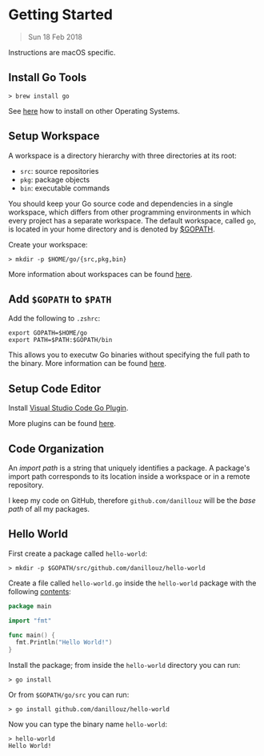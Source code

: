 # Getting Started

> Sun 18 Feb 2018

Instructions are macOS specific.

## Install Go Tools

```
> brew install go
```

See [here](https://golang.org/doc/install) how to install on other Operating Systems.

## Setup Workspace

A workspace is a directory hierarchy with three directories at its root:

* `src`: source repositories
* `pkg`: package objects
* `bin`: executable commands

You should keep your Go source code and dependencies in a single workspace, which differs
from other programming environments in which every project has a separate workspace. The default
workspace, called `go`, is located in your home directory and is denoted by [$GOPATH](https://golang.org/doc/code.html#GOPATH).

Create your workspace:

```
> mkdir -p $HOME/go/{src,pkg,bin}
```

More information about workspaces can be found [here](https://golang.org/doc/code.html#Workspaces).

## Add `$GOPATH` to `$PATH`

Add the following to `.zshrc`:

```
export GOPATH=$HOME/go
export PATH=$PATH:$GOPATH/bin
```

This allows you to executw Go binaries without specifying the full path to the binary. More information
can be found [here](https://github.com/golang/go/wiki/SettingGOPATH).

## Setup Code Editor

Install [Visual Studio Code Go Plugin](https://marketplace.visualstudio.com/items?itemName=lukehoban.Go).

More plugins can be found [here](https://golang.org/doc/editors.html).

## Code Organization

An _import path_ is a string that uniquely identifies a package. A package's import path corresponds
to its location inside a workspace or in a remote repository.

I keep my code on GitHub, therefore `github.com/danillouz` will be the _base path_ of all my packages.

## Hello World

First create a package called `hello-world`:

```
> mkdir -p $GOPATH/src/github.com/danillouz/hello-world
```

Create a file called `hello-world.go` inside the `hello-world` package with the following [contents](../code/hello-world/hello-world.go):

```go
package main

import "fmt"

func main() {
  fmt.Println("Hello World!")
}
```

Install the package; from inside the `hello-world` directory you can run:

```
> go install
```

Or from `$GOPATH/go/src` you can run:

```
> go install github.com/danillouz/hello-world
```

Now you can type the binary name `hello-world`:

```
> hello-world
Hello World!
```
